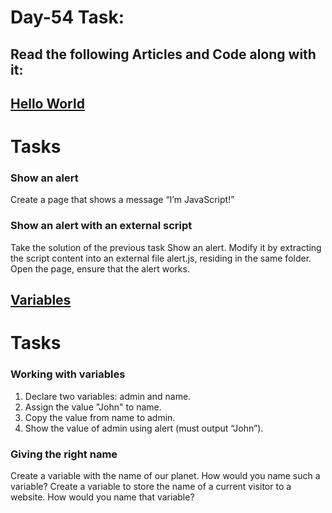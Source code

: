 # Day-54 Task: 

## Read the following Articles and Code along with it:

 ##    [Hello World](https://javascript.info/hello-world)

# Tasks
### Show an alert
Create a page that shows a message “I’m JavaScript!”

### Show an alert with an external script
Take the solution of the previous task Show an alert. Modify it by extracting the script content into an external file alert.js, residing in the same folder.
Open the page, ensure that the alert works.

##    [Variables](https://javascript.info/variables)
# Tasks
### Working with variables
1. Declare two variables: admin and name.
2. Assign the value "John" to name.
3. Copy the value from name to admin.
4. Show the value of admin using alert (must output “John”).

### Giving the right name
Create a variable with the name of our planet. How would you name such a variable?
Create a variable to store the name of a current visitor to a website. How would you name that variable?
